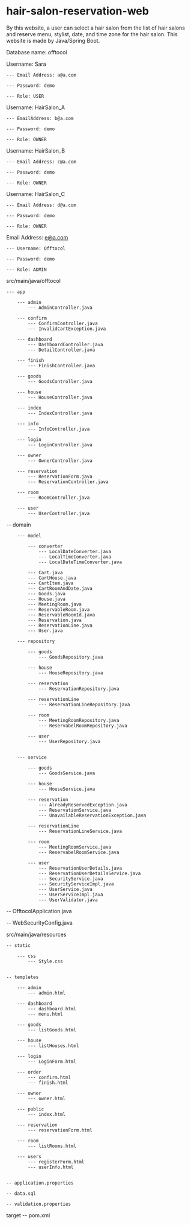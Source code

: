 # hair-salon-reservation-web
By this website,  a user can select a hair salon from the list of hair salons and reserve menu, stylist, date, and time zone for the hair salon. This website is made by Java/Spring Boot.




Database name: offtocol




Username: Sara

    --- Email Address: a@a.com

    --- Password: demo

    --- Role: USER


Username: HairSalon_A

    --- EmailAddress: b@a.com

    --- Password: demo

    --- Role: OWNER


Username: HairSalon_B

    --- Email Address: c@a.com

    --- Password: demo

    --- Role: OWNER


Username: HairSalon_C

    --- Email Address: d@a.com

    --- Password: demo

    --- Role: OWNER


Email Address: e@a.com

    --- Username: Offtocol

    --- Password: demo

    --- Role: ADMIN




src/main/java/offtocol


    --- app

        --- admin
            --- AdminController.java

        --- confirm
            --- ConfirmController.java
            --- InvalidCartException.java

        --- dashboard
            --- DashboardController.java
            --- DetailController.java

        --- finish
            --- FinishController.java

        --- goods
            --- GoodsController.java

        --- house
            --- HouseController.java

        --- index
            --- IndexController.java

        --- info
            --- InfoController.java

        --- login
            --- LoginController.java

        --- owner
            --- OwnerController.java

        --- reservation
            --- ReservationForm.java
            --- ReservationController.java

        --- room
            --- RoomController.java

        --- user
            --- UserController.java


   -- domain

        --- model

            --- converter
                --- LocalDateConverter.java
                --- LocalTimeConverter.java
                --- LocalDateTimeConverter.java

            --- Cart.java
            --- CartHouse.java
            --- CartItem.java
            --- CartRoomAndDate.java
            --- Goods.java
            --- House.java
            --- MeetingRoom.java
            --- ReservableRoom.java
            --- ReservableRoomId.java
            --- Reservation.java
            --- ReservationLine.java
            --- User.java

        --- repository

            --- goods
                --- GoodsRepository.java

            --- house
                --- HouseRepository.java

            --- reservation
                --- ReservationRepository.java

            --- reservationLine
                --- ReservationLineRepository.java

            --- room
                --- MeetingRoomRepository.java
                --- ReservabelRoomRepository.java

            --- user
                --- UserRepository.java


        --- service

            --- goods
                --- GoodsService.java

            --- house
                --- HouseService.java

            --- reservation
                --- AlreadyReservedException.java
                --- ReservationService.java
                --- UnavailableReservationException.java

            --- reservationLine
                --- ReservationLineService.java

            --- room
                --- MeetingRoomService.java
                --- ReservabelRoomService.java

            --- user
                --- ReservationUserDetails.java
                --- ReservationUserDetailsService.java
                --- SecurityService.java
                --- SecurityServiceImpl.java
                --- UserService.java
                --- UserServiceImpl.java
                --- UserValidator.java





   -- OfftocolApplication.java

   -- WebSecurityConfig.java



src/main/java/resources


    -- static

        --- css
            --- Style.css


    -- templetes

        --- admin
            --- admin.html

        --- dashboard
            --- dashboard.html
            --- menu.html

        --- goods
            --- listGoods.html

        --- house
            --- listHouses.html

        --- login
            --- LoginForm.html

        --- order
            --- confirm.html
            --- finish.html

        --- owner
            --- owner.html

        --- public
            --- index.html

        --- reservation
            --- reservationForm.html

        --- room
            --- listRooms.html

        --- users
            --- registerForm.html
            --- userInfo.html


    -- application.properties

    -- data.sql

    -- validation.properties




target
    -- pom.xml